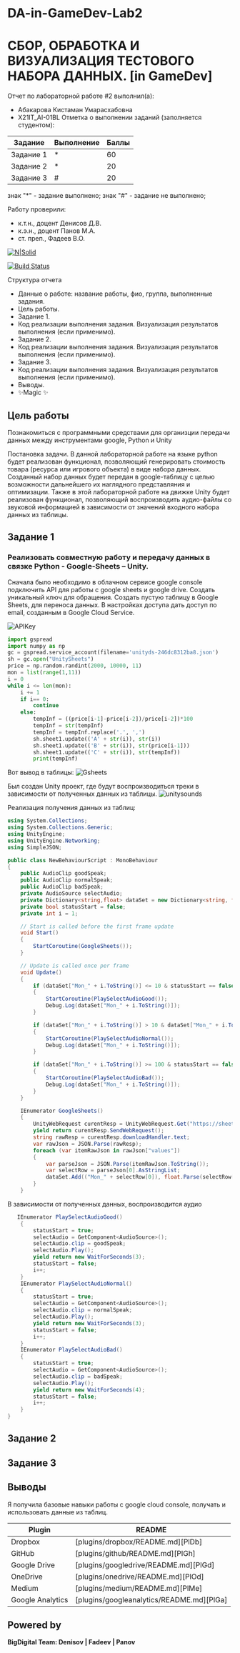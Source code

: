 # DA-in-GameDev-Lab2
# СБОР, ОБРАБОТКА И ВИЗУАЛИЗАЦИЯ ТЕСТОВОГО НАБОРА ДАННЫХ. [in GameDev]
Отчет по лабораторной работе #2 выполнил(а):
- Абакарова Кистаман Умарасхабовна
- X21IT_AI-01BL
Отметка о выполнении заданий (заполняется студентом):

| Задание | Выполнение | Баллы |
| ------ | ------ | ------ |
| Задание 1 | * | 60 |
| Задание 2 | * | 20 |
| Задание 3 | # | 20 |

знак "*" - задание выполнено; знак "#" - задание не выполнено;

Работу проверили:
- к.т.н., доцент Денисов Д.В.
- к.э.н., доцент Панов М.А.
- ст. преп., Фадеев В.О.

[![N|Solid](https://cldup.com/dTxpPi9lDf.thumb.png)](https://nodesource.com/products/nsolid)

[![Build Status](https://travis-ci.org/joemccann/dillinger.svg?branch=master)](https://travis-ci.org/joemccann/dillinger)

Структура отчета

- Данные о работе: название работы, фио, группа, выполненные задания.
- Цель работы.
- Задание 1.
- Код реализации выполнения задания. Визуализация результатов выполнения (если применимо).
- Задание 2.
- Код реализации выполнения задания. Визуализация результатов выполнения (если применимо).
- Задание 3.
- Код реализации выполнения задания. Визуализация результатов выполнения (если применимо).
- Выводы.
- ✨Magic ✨

## Цель работы
Познакомиться с программными средствами для организции
передачи данных между инструментами google, Python и Unity


Постановка задачи.
В данной лабораторной работе на языке python будет реализован функционал,
позволяющий генерировать стоимость товара (ресурса или игрового объекта) в виде
набора данных. Созданный набор данных будет передан в google-таблицу с целью
возможности дальнейшего их наглядного представляния и оптимизации. Также в
этой лабораторной работе на движке Unity будет реализован функционал,
позволяющий воспроизводить аудио-файлы со звуковой информацией в
зависимости от значений входного набора данных из таблицы.


## Задание 1
### Реализовать совместную работу и передачу данных в связке Python - Google-Sheets – Unity.

Сначала было необходимо в облачном сервисе google console подключить API для работы с google
sheets и google drive. Создать уникальный ключ для обращения.
Создать пустую таблицу в Google Sheets, для переноса данных.
В настройках доступа дать доступ по email, созданным в Google Cloud Service.

![APIKey](https://user-images.githubusercontent.com/48391156/194374305-8f1d2bdb-2363-413e-abdf-b55df534b40f.png)

```py
import gspread
import numpy as np
gc = gspread.service_account(filename='unityds-246dc8312ba8.json')
sh = gc.open("UnitySheets")
price = np.random.randint(2000, 10000, 11)
mon = list(range(1,11))
i = 0
while i <= len(mon):
    i += 1
    if i== 0:
        continue
    else:
        tempInf = ((price[i-1]-price[i-2])/price[i-2])*100
        tempInf = str(tempInf)
        tempInf = tempInf.replace('.', ',')
        sh.sheet1.update(('A' + str(i)), str(i))
        sh.sheet1.update(('B' + str(i)), str(price[i-1]))
        sh.sheet1.update(('C' + str(i)), str(tempInf))
        print(tempInf)
```

Вот вывод в таблицы:
![Gsheets](https://user-images.githubusercontent.com/48391156/194130098-2e976663-0824-4dd0-87d5-9daf8f94d38c.png)

Был создан Unity проект, где будут воспроизводиться треки в зависимости от полученных данных из таблицы.
![unitysounds](https://user-images.githubusercontent.com/48391156/194374964-e8f814a2-ca16-4887-b564-aca003c5fcf2.png)



Реализация получения данных из таблиц:
```c#
using System.Collections;
using System.Collections.Generic;
using UnityEngine;
using UnityEngine.Networking;
using SimpleJSON;

public class NewBehaviourScript : MonoBehaviour
{
    public AudioClip goodSpeak;
    public AudioClip normalSpeak;
    public AudioClip badSpeak;
    private AudioSource selectAudio;
    private Dictionary<string,float> dataSet = new Dictionary<string, float>();
    private bool statusStart = false;
    private int i = 1;

    // Start is called before the first frame update
    void Start()
    {
        StartCoroutine(GoogleSheets());
    }

    // Update is called once per frame
    void Update()
    {
        if (dataSet["Mon_" + i.ToString()] <= 10 & statusStart == false & i != dataSet.Count)
        {
            StartCoroutine(PlaySelectAudioGood());
            Debug.Log(dataSet["Mon_" + i.ToString()]);
        }

        if (dataSet["Mon_" + i.ToString()] > 10 & dataSet["Mon_" + i.ToString()] < 100 & statusStart == false & i != dataSet.Count)
        {
            StartCoroutine(PlaySelectAudioNormal());
            Debug.Log(dataSet["Mon_" + i.ToString()]);
        }

        if (dataSet["Mon_" + i.ToString()] >= 100 & statusStart == false & i != dataSet.Count)
        {
            StartCoroutine(PlaySelectAudioBad());
            Debug.Log(dataSet["Mon_" + i.ToString()]);
        }
    }

    IEnumerator GoogleSheets()
    {
        UnityWebRequest curentResp = UnityWebRequest.Get("https://sheets.googleapis.com/v4/spreadsheets/1db3SpD7IfABScVSAwswjPg_cWyLS1F8ffwPPdMFt3ac/values/Лист1?key=AIzaSyAF3FRZfN5RX_4LaW4X0a2NNEJQalXYOfw");
        yield return curentResp.SendWebRequest();
        string rawResp = curentResp.downloadHandler.text;
        var rawJson = JSON.Parse(rawResp);
        foreach (var itemRawJson in rawJson["values"])
        {
            var parseJson = JSON.Parse(itemRawJson.ToString());
            var selectRow = parseJson[0].AsStringList;
            dataSet.Add(("Mon_" + selectRow[0]), float.Parse(selectRow[2]));
        }
    }
```

В зависимости от полученных данных, воспроизводится аудио
```c#
   IEnumerator PlaySelectAudioGood()
    {
        statusStart = true;
        selectAudio = GetComponent<AudioSource>();
        selectAudio.clip = goodSpeak;
        selectAudio.Play();
        yield return new WaitForSeconds(3);
        statusStart = false;
        i++;
    }
    IEnumerator PlaySelectAudioNormal()
    {
        statusStart = true;
        selectAudio = GetComponent<AudioSource>();
        selectAudio.clip = normalSpeak;
        selectAudio.Play();
        yield return new WaitForSeconds(3);
        statusStart = false;
        i++;
    }
    IEnumerator PlaySelectAudioBad()
    {
        statusStart = true;
        selectAudio = GetComponent<AudioSource>();
        selectAudio.clip = badSpeak;
        selectAudio.Play();
        yield return new WaitForSeconds(4);
        statusStart = false;
        i++;
    }
}
```

## Задание 2


## Задание 3


## Выводы
Я получила базовые навыки работы с google cloud console, получать и использовать данные из таблиц.


| Plugin | README |
| ------ | ------ |
| Dropbox | [plugins/dropbox/README.md][PlDb] |
| GitHub | [plugins/github/README.md][PlGh] |
| Google Drive | [plugins/googledrive/README.md][PlGd] |
| OneDrive | [plugins/onedrive/README.md][PlOd] |
| Medium | [plugins/medium/README.md][PlMe] |
| Google Analytics | [plugins/googleanalytics/README.md][PlGa] |

## Powered by

**BigDigital Team: Denisov | Fadeev | Panov**
